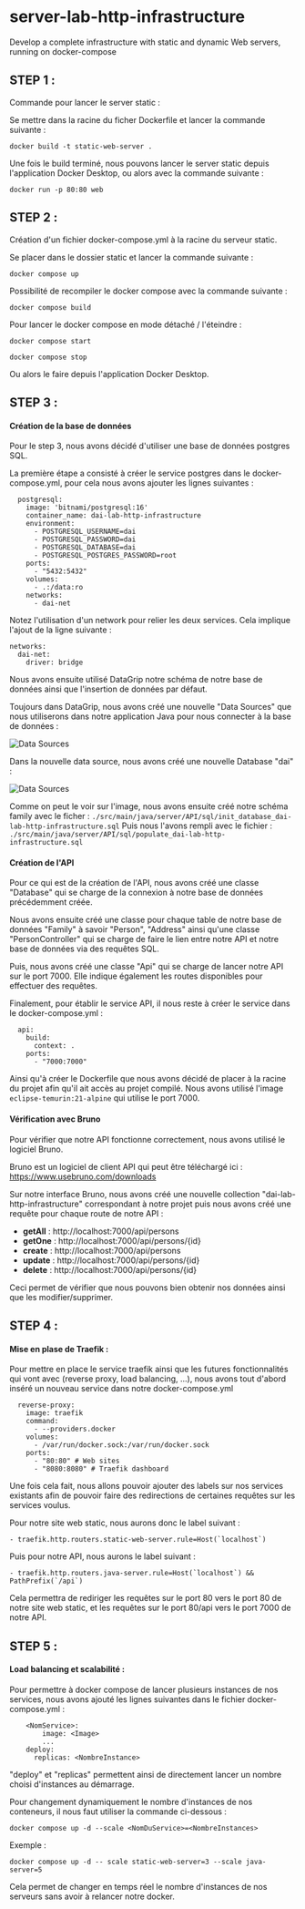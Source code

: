 # server-lab-http-infrastructure
Develop a complete infrastructure with static and dynamic Web servers, running on docker-compose

## STEP 1 : 

Commande pour lancer le server static :

Se mettre dans la racine du ficher Dockerfile et lancer la commande suivante :

`docker build -t static-web-server .`

Une fois le build terminé, nous pouvons lancer le server static depuis l'application Docker Desktop, ou alors avec la
commande suivante :

`docker run -p 80:80 web`

## STEP 2 :

Création d'un fichier docker-compose.yml à la racine du serveur static.

Se placer dans le dossier static et lancer la commande suivante :

`docker compose up`

Possibilité de recompiler le docker compose avec la commande suivante :

`docker compose build`

Pour lancer le docker compose en mode détaché / l'éteindre :

`docker compose start`

`docker compose stop`

Ou alors le faire depuis l'application Docker Desktop.

## STEP 3 :

#### Création de la base de données

Pour le step 3, nous avons décidé d'utiliser une base de données postgres SQL.

La première étape a consisté à créer le service postgres dans le docker-compose.yml, pour cela nous avons ajouter les
lignes suivantes :

```
  postgresql:
    image: 'bitnami/postgresql:16'
    container_name: dai-lab-http-infrastructure
    environment:
      - POSTGRESQL_USERNAME=dai
      - POSTGRESQL_PASSWORD=dai
      - POSTGRESQL_DATABASE=dai
      - POSTGRESQL_POSTGRES_PASSWORD=root
    ports:
      - "5432:5432"
    volumes:
      - .:/data:ro
    networks:
      - dai-net
```

Notez l'utilisation d'un network pour relier les deux services. Cela implique l'ajout de la ligne suivante :

```
networks:
  dai-net:
    driver: bridge
```

Nous avons ensuite utilisé DataGrip notre schéma de notre base de données ainsi que l'insertion de données par défaut.

Toujours dans DataGrip, nous avons créé une nouvelle "Data Sources" que nous utiliserons dans notre application Java
pour nous connecter à la base de données :

![Data Sources](./figures/DataSources.png)

Dans la nouvelle data source, nous avons créé une nouvelle Database "dai" :

![Data Sources](./figures/DataBase.png)

Comme on peut le voir sur l'image, nous avons ensuite créé notre schéma family avec le ficher :
`./src/main/java/server/API/sql/init_database_dai-lab-http-infrastructure.sql`
Puis nous l'avons rempli avec le fichier :
`./src/main/java/server/API/sql/populate_dai-lab-http-infrastructure.sql`

#### Création de l'API

Pour ce qui est de la création de l'API, nous avons créé une classe "Database" qui se charge de la connexion à notre
base de données précédemment créée.

Nous avons ensuite créé une classe pour chaque table de notre base de données "Family" à savoir "Person", "Address"
ainsi qu'une classe "PersonController" qui se charge de faire le lien entre notre API et notre base de données via
des requêtes SQL.

Puis, nous avons créé une classe "Api" qui se charge de lancer notre API sur le port 7000.
Elle indique également les routes disponibles pour effectuer des requêtes.

Finalement, pour établir le service API, il nous reste à créer le service dans le docker-compose.yml :

```
  api:
    build:
      context: .
    ports:
      - "7000:7000"
```

Ainsi qu'à créer le Dockerfile que nous avons décidé de placer à la racine du projet afin qu'il ait accès au projet
compilé.
Nous avons utilisé l'image `eclipse-temurin:21-alpine` qui utilise le port 7000.

#### Vérification avec Bruno

Pour vérifier que notre API fonctionne correctement, nous avons utilisé le logiciel Bruno.

Bruno est un logiciel de client API qui peut être téléchargé ici :
https://www.usebruno.com/downloads

Sur notre interface Bruno, nous avons créé une nouvelle collection "dai-lab-http-infrastructure" correspondant à notre
projet puis nous avons créé une requête pour chaque route de notre API :
- **getAll** : http://localhost:7000/api/persons
- **getOne** : http://localhost:7000/api/persons/{id}
- **create** : http://localhost:7000/api/persons
- **update** : http://localhost:7000/api/persons/{id}
- **delete** : http://localhost:7000/api/persons/{id}

Ceci permet de vérifier que nous pouvons bien obtenir nos données ainsi que les modifier/supprimer.

## STEP 4 :

#### Mise en plase de Traefik :

Pour mettre en place le service traefik ainsi que les futures fonctionnalités qui vont avec 
(reverse proxy, load balancing, ...), nous avons tout d'abord inséré un nouveau service dans notre docker-compose.yml

```
  reverse-proxy:
    image: traefik
    command:
      - --providers.docker
    volumes:
      - /var/run/docker.sock:/var/run/docker.sock
    ports:
      - "80:80" # Web sites
      - "8080:8080" # Traefik dashboard
```

Une fois cela fait, nous allons pouvoir ajouter des labels sur nos services existants afin de pouvoir faire des
redirections de certaines requêtes sur les services voulus.

Pour notre site web static, nous aurons donc le label suivant :
```
- traefik.http.routers.static-web-server.rule=Host(`localhost`)
```

Puis pour notre API, nous aurons le label suivant :
```
- traefik.http.routers.java-server.rule=Host(`localhost`) && PathPrefix(`/api`)
```

Cela permettra de rediriger les requêtes sur le port 80 vers le port 80 de notre site web static, et les requêtes sur
le port 80/api vers le port 7000 de notre API.

## STEP 5 :

#### Load balancing et scalabilité :

Pour permettre à docker compose de lancer plusieurs instances de nos services, nous avons ajouté les lignes suivantes
dans le fichier docker-compose.yml :
```
    <NomService>:
        image: <Image>
        ...
    deploy:
      replicas: <NombreInstance>
```
"deploy" et "replicas" permettent ainsi de directement lancer un nombre choisi d'instances au démarrage.

Pour changement dynamiquement le nombre d'instances de nos conteneurs, il nous faut utiliser la commande ci-dessous :
```
docker compose up -d --scale <NomDuService>=<NombreInstances>
```
Exemple :
```
docker compose up -d -- scale static-web-server=3 --scale java-server=5
```

Cela permet de changer en temps réel le nombre d'instances de nos serveurs sans avoir à relancer notre docker.